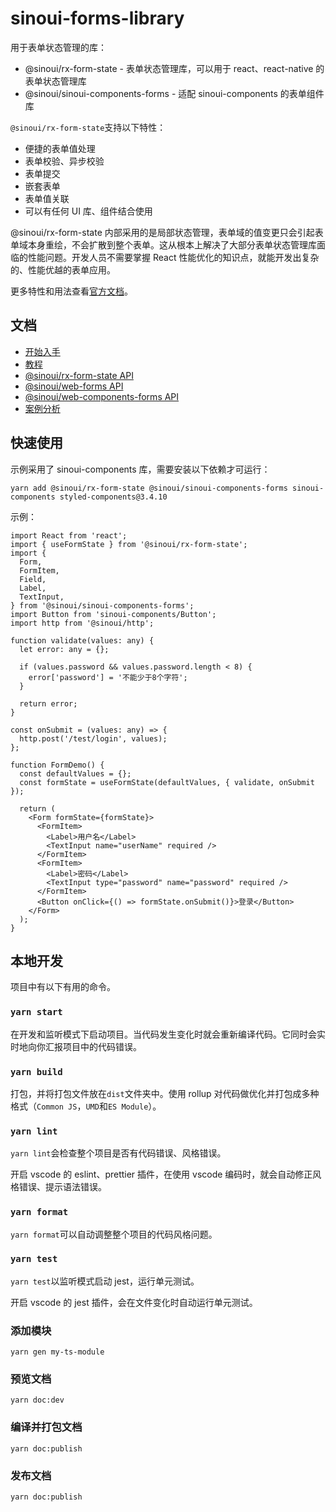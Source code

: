 # sinoui-forms-library

用于表单状态管理的库：

- @sinoui/rx-form-state - 表单状态管理库，可以用于 react、react-native 的表单状态管理库
- @sinoui/sinoui-components-forms - 适配 sinoui-components 的表单组件库

`@sinoui/rx-form-state`支持以下特性：

- 便捷的表单值处理
- 表单校验、异步校验
- 表单提交
- 嵌套表单
- 表单值关联
- 可以有任何 UI 库、组件结合使用

@sinoui/rx-form-state 内部采用的是局部状态管理，表单域的值变更只会引起表单域本身重绘，不会扩散到整个表单。这从根本上解决了大部分表单状态管理库面临的性能问题。开发人员不需要掌握 React 性能优化的知识点，就能开发出复杂的、性能优越的表单应用。

更多特性和用法查看[官方文档](https://sinoui.github.io/sinoui-forms-library/)。

## 文档

- [开始入手](https://sinoui.github.io/sinoui-forms-library/)
- [教程](https://sinoui.github.io/sinoui-forms-library/form-values)
- [@sinoui/rx-form-state API](https://sinoui.github.io/sinoui-forms-library/rx-form-state)
- [@sinoui/web-forms API](https://sinoui.github.io/sinoui-forms-library/form)
- [@sinoui/web-components-forms API](https://sinoui.github.io/sinoui-forms-library/sinoui-components-forms)
- [案例分析](https://sinoui.github.io/sinoui-forms-library/login)

## 快速使用

示例采用了 sinoui-components 库，需要安装以下依赖才可运行：

```shell
yarn add @sinoui/rx-form-state @sinoui/sinoui-components-forms sinoui-components styled-components@3.4.10
```

示例：

```tsx
import React from 'react';
import { useFormState } from '@sinoui/rx-form-state';
import {
  Form,
  FormItem,
  Field,
  Label,
  TextInput,
} from '@sinoui/sinoui-components-forms';
import Button from 'sinoui-components/Button';
import http from '@sinoui/http';

function validate(values: any) {
  let error: any = {};

  if (values.password && values.password.length < 8) {
    error['password'] = '不能少于8个字符';
  }

  return error;
}

const onSubmit = (values: any) => {
  http.post('/test/login', values);
};

function FormDemo() {
  const defaultValues = {};
  const formState = useFormState(defaultValues, { validate, onSubmit });

  return (
    <Form formState={formState}>
      <FormItem>
        <Label>用户名</Label>
        <TextInput name="userName" required />
      </FormItem>
      <FormItem>
        <Label>密码</Label>
        <TextInput type="password" name="password" required />
      </FormItem>
      <Button onClick={() => formState.onSubmit()}>登录</Button>
    </Form>
  );
}
```

## 本地开发

项目中有以下有用的命令。

### `yarn start`

在开发和监听模式下启动项目。当代码发生变化时就会重新编译代码。它同时会实时地向你汇报项目中的代码错误。

### `yarn build`

打包，并将打包文件放在`dist`文件夹中。使用 rollup 对代码做优化并打包成多种格式（`Common JS`，`UMD`和`ES Module`）。

### `yarn lint`

`yarn lint`会检查整个项目是否有代码错误、风格错误。

开启 vscode 的 eslint、prettier 插件，在使用 vscode 编码时，就会自动修正风格错误、提示语法错误。

### `yarn format`

`yarn format`可以自动调整整个项目的代码风格问题。

### `yarn test`

`yarn test`以监听模式启动 jest，运行单元测试。

开启 vscode 的 jest 插件，会在文件变化时自动运行单元测试。

### 添加模块

```shell
yarn gen my-ts-module
```

### 预览文档

```shell
yarn doc:dev
```

### 编译并打包文档

```shell
yarn doc:publish
```

### 发布文档

```shell
yarn doc:publish
```
